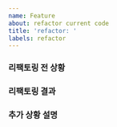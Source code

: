 ```yaml
---
name: Feature
about: refactor current code
title: 'refactor: '
labels: refactor
---
```


<!-- #56 refactor : 로그인 서비스에서 중복되는 부분을 함수로 처리하여 중복제거 -->

### **리팩토링 전 상황**

<!-- 리팩토링을 하게 된 이유에 대한 간결한 설명 -->

### **리팩토링 결과**

<!-- 리팩토링 후 결과에 대한 설명 -->

### **추가 상황 설명**

<!-- 추가 상황 설명 -->
